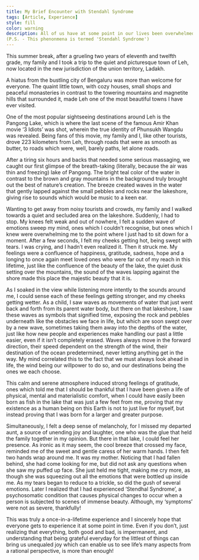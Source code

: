 ```yaml
---
title: My Brief Encounter with Stendahl Syndrome
tags: [Article, Experience]
style: fill
color: warning
description: All of us have at some point in our lives been overwhelmed by an incident or view, that induced a medley of feelings, all at once. Here's an account of one of my experiences like this..
(P.S. - This phenonmena is termed 'Stendahl Syndrome')
---
```


This summer break, after a grueling two years of eleventh and twelfth grade, my
family and I took a trip to the quiet and picturesque town of Leh, now located in
the new jurisdiction of the union territory, Ladakh.

A hiatus from the bustling city of Bengaluru was more than welcome for everyone.
The quaint little town, with cozy houses, small shops and peaceful monasteries in
contrast to the towering mountains and magnetite hills that surrounded it, made
Leh one of the most beautiful towns I have ever visited.

One of the most popular sightseeing destinations around Leh is the Pangong Lake,
which is where the last scene of the famous Amir Khan movie ‘3 Idiots’ was shot,
wherein the true identity of Phunsukh Wangdu was revealed.
Being fans of this movie, my family and I, like other tourists, drove 223 kilometers
from Leh, through roads that were as smooth as butter, to roads which were, well,
barely paths, let alone roads.

After a tiring six hours and backs that needed some serious massaging, we caught
our first glimpse of the breath-taking (literally, because the air was thin and
freezing) lake of Pangong. The bright teal color of the water in contrast to the
brown and gray mountains in the background truly brought out the best of nature’s
creation. The breeze created waves in the water that gently lapped against the small
pebbles and rocks near the lakeshore, giving rise to sounds which would be music
to a keen ear.

Wanting to get away from noisy tourists and crowds, my family and I walked
towards a quiet and secluded area on the lakeshore. Suddenly, I had to stop. My
knees felt weak and out of nowhere, I felt a sudden wave of emotions sweep my
mind, ones which I couldn’t recognise, but ones which I knew were overwhelming
me to the point where I just had to sit down for a moment. After a few seconds, I
felt my cheeks getting hot, being swept with tears. I was crying, and I hadn’t even
realized it. Then it struck me. My feelings were a confluence of happiness,
gratitude, sadness, hope and a longing to once again meet loved ones who were far
out of my reach in this lifetime, just like the confluence of the beauty of the lake,
the quiet dusk setting over the mountains, the sound of the waves lapping against
the shore made this place the majestic beauty that it is.

As I soaked in the view while listening more intently to the sounds around me, I
could sense each of these feelings getting stronger, and my cheeks getting wetter.
As a child, I saw waves as movements of water that just went back and forth from
its parent water body, but there on that lakeshore, I saw these waves as symbols
that signified time, exposing the rock and pebbles underneath like the obstacles we
face in life, but which are soon swept over by a new wave, sometimes taking them
away into the depths of the water, just like how new people and experiences make
handling our past a little easier, even if it isn’t completely erased.
Waves always move in the forward direction, their speed dependent on the strength
of the wind, their destination of the ocean predetermined, never letting anything get
in the way. My mind correlated this to the fact that we must always look ahead in
life, the wind being our willpower to do so, and our destinations being the ones we
each choose.

This calm and serene atmosphere induced strong feelings of gratitude, ones which
told me that I should be thankful that I have been given a life of physical, mental
and materialistic comfort, when I could have easily been born as fish in the lake
that was just a few feet from me, proving that my existence as a human being on
this Earth is not to just live for myself, but instead proving that I was born for a
larger and greater purpose.

Simultaneously, I felt a deep sense of melancholy, for I missed my departed aunt, a
source of unending joy and laughter, one who was the glue that held the family
together in my opinion. But there in that lake, I could feel her presence. As ironic
as it may seem, the cool breeze that crossed my face, reminded me of the sweet and
gentle caress of her warm hands.
I then felt two hands wrap around me. It was my mother. Noticing that I had fallen
behind, she had come looking for me, but did not ask any questions when she saw
my puffed up face. She just held me tight, making me cry more, as though she was
squeezing out all the emotions that were bottled up inside me.
As my tears began to reduce to a trickle, so did the gush of several emotions.
Later I realized that I had experienced ‘Stendhal Syndrome’, a psychosomatic
condition that causes physical changes to occur when a person is subjected to
scenes of immense beauty. Although, my ‘symptoms’ were not as severe,
thankfully!

This was truly a once-in-a-lifetime experience and I sincerely hope that everyone
gets to experience it at some point in time. Even if you don’t, just realizing that
everything, both good and bad, is impermanent, and understanding that being
grateful everyday for the littlest of things can bring us unequaled joy which can
enable us to see life’s many aspects from a rational perspective, is more than
enough!